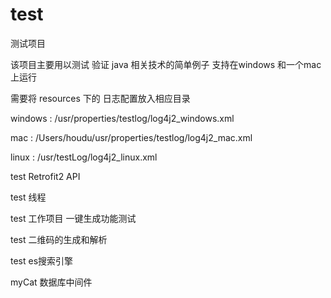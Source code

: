 # test

测试项目

该项目主要用以测试 验证 java 相关技术的简单例子 支持在windows 和一个mac上运行

需要将 resources 下的 日志配置放入相应目录

windows : /usr/properties/testlog/log4j2_windows.xml

mac : /Users/houdu/usr/properties/testlog/log4j2_mac.xml

linux : /usr/testLog/log4j2_linux.xml

test Retrofit2 API

test 线程

test 工作项目  一键生成功能测试

test 二维码的生成和解析

test es搜索引擎

myCat 数据库中间件
